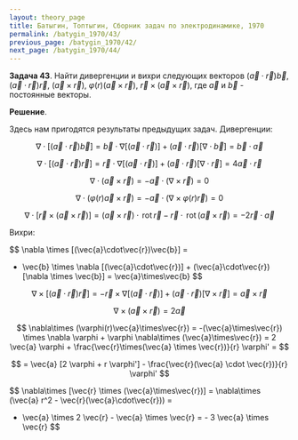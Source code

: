 ```yaml
---
layout: theory_page
title: Батыгин, Топтыгин, Сборник задач по электродинамике, 1970
permalink: /batygin_1970/43/
previous_page: /batygin_1970/42/
next_page: /batygin_1970/44/
---
```


**Задача 43**. Найти дивергенции и вихри следующих векторов $(\vec{a}\cdot\vec{r})\vec{b}$, $(\vec{a}\cdot\vec{r})\vec{r}$, $(\vec{a}\times\vec{r})$, $\varphi(r) (\vec{a}\times\vec{r})$, $\vec{r} \times (\vec{a}\times\vec{r})$, где $\vec{a}$ и $\vec{b}$ - постоянные векторы.

**Решение**.

Здесь нам пригодятся результаты предыдущих задач. Дивергенции:

$$
\nabla \cdot [(\vec{a}\cdot\vec{r})\vec{b}] = 
\vec{b} \cdot \nabla [(\vec{a}\cdot\vec{r})]  + (\vec{a}\cdot\vec{r})[\nabla \cdot \vec{b}] = \vec{b}\cdot \vec{a}
$$

$$
\nabla \cdot [(\vec{a}\cdot\vec{r})\vec{r}] = \vec{r} \cdot \nabla [(\vec{a}\cdot\vec{r})]  + (\vec{a}\cdot\vec{r})[\nabla \cdot \vec{r}] = 4 \vec{a} \cdot \vec{r}
$$

$$
\nabla\cdot (\vec{a}\times\vec{r}) = - \vec{a}\cdot (\nabla\times\vec{r}) = 0
$$

$$
\nabla\cdot (\varphi(r)\vec{a}\times\vec{r}) = - \vec{a}\cdot (\nabla\times\varphi(r)\vec{r}) = 0
$$

$$
\nabla\cdot [\vec{r} \times (\vec{a}\times\vec{r})] = (\vec{a}\times\vec{r})\cdot \mathrm{\,rot\,} \vec{r} - \vec{r} \cdot \mathrm{\,rot\,} (\vec{a}\times\vec{r}) = - 2 \vec{r}\cdot\vec{a}
$$

Вихри:

$$
\nabla \times [(\vec{a}\cdot\vec{r})\vec{b}] = 
- \vec{b} \times \nabla [(\vec{a}\cdot\vec{r})]  + (\vec{a}\cdot\vec{r})[\nabla \times \vec{b}] = \vec{a}\times\vec{b}
$$

$$
\nabla \times [(\vec{a}\cdot\vec{r})\vec{r}] = - \vec{r} \times \nabla [(\vec{a}\cdot\vec{r})]  + (\vec{a}\cdot\vec{r})[\nabla \times \vec{r}] = \vec{a} \times \vec{r}
$$

$$
\nabla\times (\vec{a}\times\vec{r}) = 2 \vec{a}
$$

$$
\nabla\times (\varphi(r)\vec{a}\times\vec{r}) = -(\vec{a}\times\vec{r}) \times \nabla \varphi + \varphi \nabla\times (\vec{a}\times\vec{r}) = 2 \vec{a} \varphi + \frac{\vec{r}\times(\vec{a} \times \vec{r})}{r} \varphi' = 
$$

$$
= \vec{a} [2 \varphi + r \varphi'] - \frac{\vec{r}(\vec{a} \cdot \vec{r})}{r} \varphi'
$$

$$
\nabla\times [\vec{r} \times (\vec{a}\times\vec{r})] = \nabla\times (\vec{a} r^2 - \vec{r}(\vec{a}\cdot\vec{r})) =
- \vec{a} \times 2 \vec{r} - \vec{a} \times \vec{r} = - 3 \vec{a} \times \vec{r}
$$
